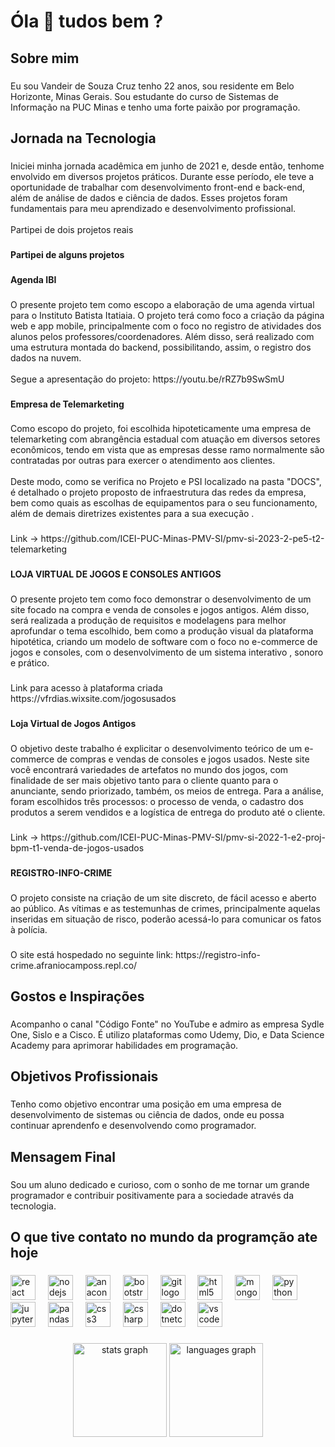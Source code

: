 <h1 align="left">Óla 👋 tudos bem ?</h1>

###

<h2 align="left">Sobre mim</h2>

###

<p align="left">Eu sou Vandeir de Souza Cruz tenho 22 anos, sou residente em Belo Horizonte, Minas Gerais. Sou estudante do curso de Sistemas de Informação na PUC Minas e tenho uma forte paixão por programação.</p>

###

<h2 align="left">Jornada na Tecnologia</h2>

###

<p align="left">Iniciei minha jornada acadêmica em junho de 2021 e, desde então, tenhome envolvido em diversos projetos práticos. Durante esse período, ele teve a oportunidade de trabalhar com desenvolvimento front-end e back-end, além de análise de dados e ciência de dados. Esses projetos foram fundamentais para meu aprendizado e desenvolvimento profissional.<br><br>Partipei de dois projetos reais</p>

###

<h4 align="left">Partipei de alguns projetos</h4>

###

<h4 align="left">Agenda IBI</h4>

###

<p align="left">O presente projeto tem como escopo a elaboração de uma agenda virtual para o Instituto Batista Itatiaia. O projeto terá como foco a criação da página web e app mobile, principalmente com o foco no registro de atividades dos alunos pelos professores/coordenadores. Além disso, será realizado com uma estrutura montada do backend, possibilitando, assim, o registro dos dados na nuvem.<br><br>Segue a apresentação do projeto: https://youtu.be/rRZ7b9SwSmU</p>

###

<h4 align="left">Empresa de Telemarketing</h4>

###

<p align="left">Como escopo do projeto, foi escolhida hipoteticamente uma empresa de telemarketing com abrangência estadual com atuação em diversos setores econômicos, tendo em vista que as empresas desse ramo normalmente são contratadas por outras para exercer o atendimento aos clientes.<br><br>Deste modo, como se verifica no Projeto e PSI localizado na pasta "DOCS", é detalhado o projeto proposto de infraestrutura das redes da empresa, bem como quais as escolhas de equipamentos para o seu funcionamento, além de demais diretrizes existentes para a sua execução .</p>

###

<p align="left">Link  -> https://github.com/ICEI-PUC-Minas-PMV-SI/pmv-si-2023-2-pe5-t2-telemarketing</p>

###

<h4 align="left">LOJA VIRTUAL DE JOGOS E CONSOLES ANTIGOS</h4>

###

<p align="left">O presente projeto tem como foco demonstrar o desenvolvimento de um site focado na compra e venda de consoles e jogos antigos. Além disso, será realizada a produção de requisitos e modelagens para melhor aprofundar o tema escolhido, bem como a produção visual da plataforma hipotética, criando um modelo de software com o foco no e-commerce de jogos e consoles, com o desenvolvimento de um sistema interativo , sonoro e prático.</p>

###

<p align="left">Link para acesso à plataforma criada<br>https://vfrdias.wixsite.com/jogosusados</p>

###

<h4 align="left">Loja Virtual de Jogos Antigos</h4>

###

<p align="left">O objetivo deste trabalho é explicitar o desenvolvimento teórico de um e-commerce de compras e vendas de consoles e jogos usados. Neste site você encontrará variedades de artefatos no mundo dos jogos, com finalidade de ser mais objetivo tanto para o cliente quanto para o anunciante, sendo priorizado, também, os meios de entrega. Para a análise, foram escolhidos três processos: o processo de venda, o cadastro dos produtos a serem vendidos e a logística de entrega do produto até o cliente.</p>

###

<p align="left">Link -> https://github.com/ICEI-PUC-Minas-PMV-SI/pmv-si-2022-1-e2-proj-bpm-t1-venda-de-jogos-usados</p>

###

<h4 align="left">REGISTRO-INFO-CRIME</h4>

###

<p align="left">O projeto consiste na criação de um site discreto, de fácil acesso e aberto ao público. As vítimas e as testemunhas de crimes, principalmente aquelas inseridas em situação de risco, poderão acessá-lo para comunicar os fatos à polícia.</p>

###

<p align="left">O site está hospedado no seguinte link: https://registro-info-crime.afraniocamposs.repl.co/</p>

###


###

<h2 align="left">Gostos e Inspirações</h2>

###

<p align="left">Acompanho o canal "Código Fonte" no YouTube e admiro as empresa Sydle One, Sislo e a Cisco. É utilizo plataformas como Udemy, Dio, e Data Science Academy para aprimorar habilidades em programação.</p>

###

<h2 align="left">Objetivos Profissionais</h2>

###

<p align="left">Tenho como objetivo encontrar uma posição em uma empresa de desenvolvimento de sistemas ou ciência de dados, onde eu possa continuar aprendenfo e desenvolvendo como programador.</p>

###

<h2 align="left">Mensagem Final</h2>

###

<p align="left">Sou um aluno dedicado e curioso, com o sonho de me tornar um grande programador e contribuir positivamente para a sociedade através da tecnologia.</p>

###

<h2 align="left">O que tive contato no mundo da programção ate hoje</h2>

###

<div align="left">
  <img src="https://cdn.jsdelivr.net/gh/devicons/devicon/icons/react/react-original.svg" height="40" alt="react logo"  />
  <img width="12" />
  <img src="https://cdn.jsdelivr.net/gh/devicons/devicon/icons/nodejs/nodejs-original.svg" height="40" alt="nodejs logo"  />
  <img width="12" />
  <img src="https://cdn.jsdelivr.net/gh/devicons/devicon/icons/anaconda/anaconda-original.svg" height="40" alt="anaconda logo"  />
  <img width="12" />
  <img src="https://cdn.jsdelivr.net/gh/devicons/devicon/icons/bootstrap/bootstrap-original.svg" height="40" alt="bootstrap logo"  />
  <img width="12" />
  <img src="https://cdn.jsdelivr.net/gh/devicons/devicon/icons/git/git-original.svg" height="40" alt="git logo"  />
  <img width="12" />
  <img src="https://cdn.jsdelivr.net/gh/devicons/devicon/icons/html5/html5-original.svg" height="40" alt="html5 logo"  />
  <img width="12" />
  <img src="https://cdn.jsdelivr.net/gh/devicons/devicon/icons/mongodb/mongodb-original.svg" height="40" alt="mongodb logo"  />
  <img width="12" />
  <img src="https://cdn.jsdelivr.net/gh/devicons/devicon/icons/python/python-original.svg" height="40" alt="python logo"  />
  <img width="12" />
  <img src="https://cdn.jsdelivr.net/gh/devicons/devicon/icons/jupyter/jupyter-original.svg" height="40" alt="jupyter logo"  />
  <img width="12" />
  <img src="https://cdn.jsdelivr.net/gh/devicons/devicon/icons/pandas/pandas-original.svg" height="40" alt="pandas logo"  />
  <img width="12" />
  <img src="https://cdn.jsdelivr.net/gh/devicons/devicon/icons/css3/css3-original.svg" height="40" alt="css3 logo"  />
  <img width="12" />
  <img src="https://cdn.jsdelivr.net/gh/devicons/devicon/icons/csharp/csharp-original.svg" height="40" alt="csharp logo"  />
  <img width="12" />
  <img src="https://cdn.jsdelivr.net/gh/devicons/devicon/icons/dotnetcore/dotnetcore-original.svg" height="40" alt="dotnetcore logo"  />
  <img width="12" />
  <img src="https://cdn.jsdelivr.net/gh/devicons/devicon/icons/vscode/vscode-original.svg" height="40" alt="vscode logo"  />
</div>

###

<div align="center">
  <img src="https://github-readme-stats.vercel.app/api?username=vandeir95&hide_title=false&hide_rank=false&show_icons=true&include_all_commits=true&count_private=true&disable_animations=false&theme=dracula&locale=en&hide_border=false&order=1" height="150" alt="stats graph"  />
  <img src="https://github-readme-stats.vercel.app/api/top-langs?username=vandeir95&locale=en&hide_title=false&layout=compact&card_width=320&langs_count=5&theme=dracula&hide_border=false&order=2" height="150" alt="languages graph"  />
</div>

###
